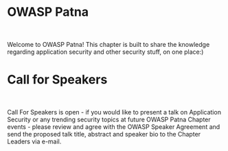 # OWASP Patna
<br>
<p style="text-align:left;">
Welcome to OWASP Patna! This chapter is built to share the knowledge regarding application security and other security stuff, on one place:)
</p>


# Call for Speakers
<br>
<p style="text-align:left;">
Call For Speakers is open - if you would like to present a talk on Application Security or any trending security topics at future OWASP Patna Chapter events - please review  and agree with the OWASP Speaker Agreement and send the proposed talk title, abstract and speaker bio to the Chapter Leaders via e-mail.
</p>
